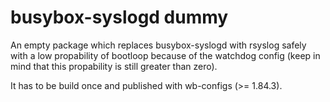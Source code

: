 busybox-syslogd dummy
=====================

An empty package which replaces busybox-syslogd with rsyslog safely
with a low propability of bootloop because of the watchdog config
(keep in mind that this propability is still greater than zero).

It has to be build once and published with wb-configs (>= 1.84.3).
